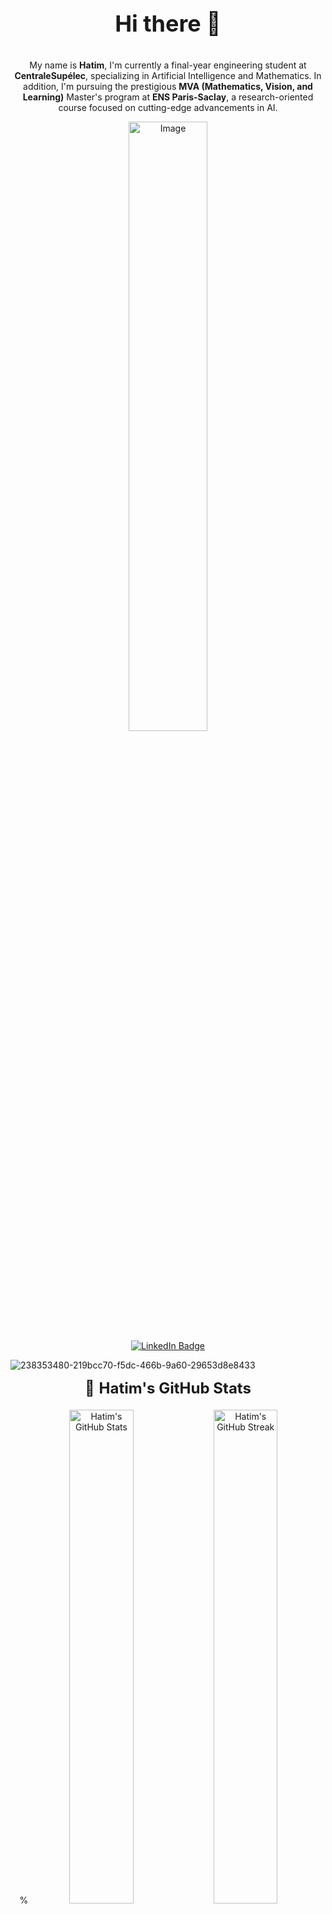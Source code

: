 <div align="center">
  <p style="font-size: 36px;"><strong>Hi there 👋</strong></p>
  <p>My name is <strong>Hatim</strong>, I'm currently a final-year engineering student at <strong>CentraleSupélec</strong>, specializing in Artificial Intelligence and Mathematics. In addition, I'm pursuing the prestigious <strong>MVA (Mathematics, Vision, and Learning)</strong> Master's program at <strong>ENS Paris-Saclay</strong>, a research-oriented course focused on cutting-edge advancements in AI.</p>

  <img src="https://github.com/user-attachments/assets/4918e8d8-6786-4ef9-b2a2-e360e4114e8b/238353480-219bcc70-f5dc-466b-9a60-29653d8e8433" alt="Image" style="width:50%;">
  <div id="badges">
    <a href="https://www.linkedin.com/in/hatim-mrabet-b61884226/">
      <img src="https://img.shields.io/badge/LinkedIn-blue?style=for-the-badge&logo=linkedin&logoColor=white" alt="LinkedIn Badge"/>
    </a>
  </div>
</div>


![238353480-219bcc70-f5dc-466b-9a60-29653d8e8433](https://github.com/user-attachments/assets/46565c0e-607d-4bb8-88cf-5810d7b4b864)


<div align='center' style='font-size: 24px; margin-bottom: 20px;'>
  🌟 <strong>Hatim's GitHub Stats</strong>
</div>

<p align="center">
 % <img src="https://github-readme-stats.vercel.app/api?username=HatimRabet&show_icons=true&theme=radical" alt="Hatim's GitHub Stats" width="45%" />
  <img src="https://github-readme-streak-stats.herokuapp.com/?user=HatimRabet&theme=radical" alt="Hatim's GitHub Streak" width="45%" />
</p>

<p align="center">
  <img src="https://github-readme-stats.vercel.app/api?username=HatimRabet&show_icons=true&locale=en&count_private=true&hide_rank=true&custom_title=My%20GitHub%20Stars&disable_animations=true&theme=radical" alt="Hatim's GitHub Stars" width="45%" />
  <img src="https://github-readme-stats.vercel.app/api/top-langs/?username=HatimRabet&langs_count=8&theme=radical&layout=compact&hide=html" alt="Top Languages" width="45%" />
</p>


<!--
**HatimRabet/hatimrabet** is a ✨ _special_ ✨ repository because its `README.md` (this file) appears on your GitHub profile.

Here are some ideas to get you started:

- 🔭 I’m currently working on ...
- 🌱 I’m currently learning ...
- 👯 I’m looking to collaborate on ...
- 🤔 I’m looking for help with ...
- 💬 Ask me about ...
- 📫 How to reach me: ...
- 😄 Pronouns: ...
- ⚡ Fun fact: ...
-->
